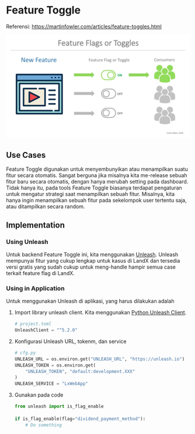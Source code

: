 # Feature Toggle

Referensi: https://martinfowler.com/articles/feature-toggles.html

![feature-toggle-screenshot](/images/feature-toggle.jpeg)

## Use Cases

Feature Toggle digunakan untuk menyembunyikan atau menampilkan suatu fitur secara otomatis. Sangat berguna jika misalnya kita me-release sebuah fitur baru secara otomatis, dengan hanya merubah setting pada dashboard. Tidak hanya itu, pada tools Feature Toggle biasanya terdapat pengaturan untuk mengatur strategi saat menampilkan sebuah fitur. Misalnya, kita hanya ingin menampilkan sebuah fitur pada sekelompok user tertentu saja, atau ditampilkan secara random.

## Implementation

### Using Unleash

Untuk backend Feature Toggle ini, kita menggunakan [Unleash](https://www.getunleash.io/). Unleash mempunyai fitur yang cukup lengkap untuk kasus di LandX dan tersedia versi gratis yang sudah cukup untuk meng-handle hampir semua case terkait feature flag di LandX.

### Using in Application

Untuk menggunakan Unleash di aplikasi, yang harus dilakukan adalah
1. Import library unleash client. Kita menggunakan [Python Unleash Client](https://pypi.org/project/UnleashClient/).
   ```python
   # project.toml
   UnleashClient = "^5.2.0"
   ```
2. Konfigurasi Unleash URL, tokenm, dan service
    ```python
    # cfg.py
    UNLEASH_URL = os.environ.get("UNLEASH_URL", "https://unleash.io")
    UNLEASH_TOKEN = os.environ.get(
        "UNLEASH_TOKEN", "default:development.XXX"
    )
    UNLEASH_SERVICE = "LxWebApp"
    ```
3. Gunakan pada code
    ```python
    from unleash import is_flag_enable

    if is_flag_enable(flag="dividend_payment_method"):
        # Do something
    ```